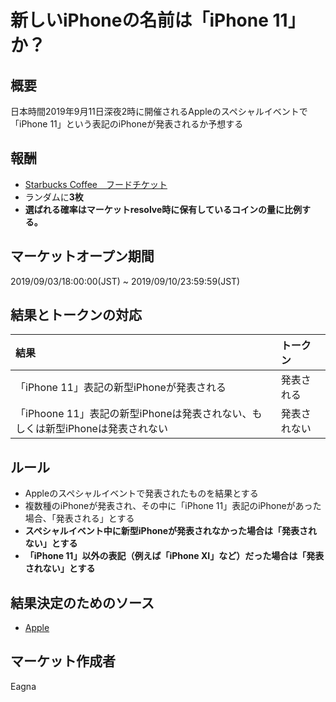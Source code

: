 # 新しいiPhoneの名前は「iPhone 11」か？
## 概要

日本時間2019年9月11日深夜2時に開催されるAppleのスペシャルイベントで「iPhone 11」という表記のiPhoneが発表されるか予想する

## 報酬

- [Starbucks Coffee　フードチケット](https://giftee.co/gifts/detail/652/sku/629)
- ランダムに**3枚**
- **選ばれる確率はマーケットresolve時に保有しているコインの量に比例する。**

## マーケットオープン期間

2019/09/03/18:00:00(JST) ~ 2019/09/10/23:59:59(JST)

## 結果とトークンの対応

| 結果 | トークン |
|:---|:---|
| 「iPhone 11」表記の新型iPhoneが発表される | 発表される |
| 「iPhoone 11」表記の新型iPhoneは発表されない、もしくは新型iPhoneは発表されない | 発表されない |

## ルール

- Appleのスペシャルイベントで発表されたものを結果とする
- 複数種のiPhoneが発表され、その中に「iPhone 11」表記のiPhoneがあった場合、「発表される」とする
- **スペシャルイベント中に新型iPhoneが発表されなかった場合は「発表されない」とする**
- **「iPhone 11」以外の表記（例えば「iPhone XI」など）だった場合は「発表されない」とする**

## 結果決定のためのソース

- [Apple](https://www.apple.com/apple-events/)

## マーケット作成者

Eagna
